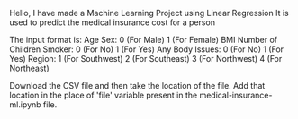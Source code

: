 Hello, I have made a Machine Learning Project using Linear Regression
It is used to predict the medical insurance cost for a person

The input format is:
  Age
  Sex: 0 (For Male)
       1 (For Female)
  BMI
  Number of Children
  Smoker: 0 (For No)
          1 (For Yes)
  Any Body Issues: 0 (For No)
                   1 (For Yes)
  Region: 1 (For Southwest)
          2 (For Southeast)
          3 (For Northwest)
          4 (For Northeast)
          
Download the CSV file and then take the location of the file.
Add that location in the place of 'file' variable present in the medical-insurance-ml.ipynb file.
